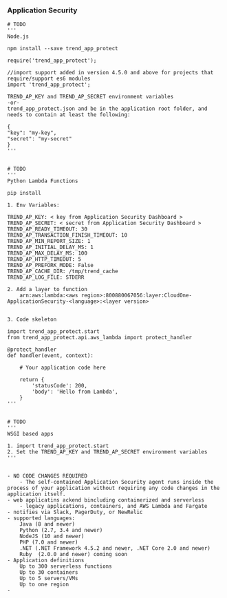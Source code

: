 ### Application Security

    # TODO
    '''
    Node.js

    npm install --save trend_app_protect

    require('trend_app_protect');

    //import support added in version 4.5.0 and above for projects that require/support es6 modules
    import 'trend_app_protect';

    TREND_AP_KEY and TREND_AP_SECRET environment variables
    -or-
    trend_app_protect.json and be in the application root folder, and needs to contain at least the following:

    {
    "key": "my-key",
    "secret": "my-secret"
    }
    '''


    # TODO
    '''
    Python Lambda Functions

    pip install 

    1. Env Variables:

    TREND_AP_KEY: < key from Application Security Dashboard >
    TREND_AP_SECRET: < secret from Application Security Dashboard >
    TREND_AP_READY_TIMEOUT: 30
    TREND_AP_TRANSACTION_FINISH_TIMEOUT: 10
    TREND_AP_MIN_REPORT_SIZE: 1
    TREND_AP_INITIAL_DELAY_MS: 1
    TREND_AP_MAX_DELAY_MS: 100
    TREND_AP_HTTP_TIMEOUT: 5
    TREND_AP_PREFORK_MODE: False
    TREND_AP_CACHE_DIR: /tmp/trend_cache
    TREND_AP_LOG_FILE: STDERR    
    
    2. Add a layer to function
        arn:aws:lambda:<aws region>:800880067056:layer:CloudOne-ApplicationSecurity-<language>:<layer version>


    3. Code skeleton

    import trend_app_protect.start
    from trend_app_protect.api.aws_lambda import protect_handler

    @protect_handler
    def handler(event, context):

        # Your application code here

        return {
            'statusCode': 200,
            'body': 'Hello from Lambda',
        }
    '''


    # TODO
    '''
    WSGI based apps
    
    1. import trend_app_protect.start
    2. Set the TREND_AP_KEY and TREND_AP_SECRET environment variables
    '''


    - NO CODE CHANGES REQUIRED
        - The self-contained Application Security agent runs inside the process of your application without requiring any code changes in the application itself.
    - web applicatins ackend bincluding containerized and serverless
        - legacy applications, containers, and AWS Lambda and Fargate
    - notifies via Slack, PagerDuty, or NewRelic
    - supported languages: 
        Java (8 and newer)
        Python (2.7, 3.4 and newer)
        NodeJS (10 and newer)
        PHP (7.0 and newer)
        .NET (.NET Framework 4.5.2 and newer, .NET Core 2.0 and newer)
        Ruby  (2.0.0 and newer) coming soon
    - Application definitions
        Up to 300 serverless functions
        Up to 30 containers
        Up to 5 servers/VMs
        Up to one region 
    - 

